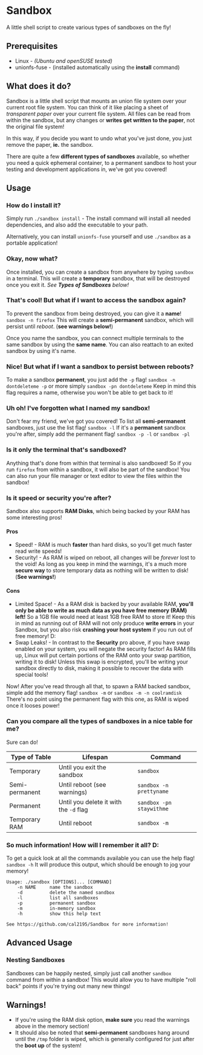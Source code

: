 # Sandbox

A little shell script to create various types of sandboxes on the fly!

## Prerequisites
* Linux - *(Ubuntu and openSUSE tested)*
* unionfs-fuse - (installed automatically using the **install** command)

## What does it do?
Sandbox is a little shell script that mounts an union file system over your current root file system. You can think of it like placing a sheet of *transparent paper* over your current file system. All files can be read from within the sandbox, but any changes or **writes get written to the paper**, not the original file system!

In this way, if you decide you want to undo what you've just done, you just remove the paper, **ie.** the sandbox.

There are quite a few **different types of sandboxes** available, so whether you need a quick ephemeral container, to a permanent sandbox to host your testing and development applications in, we've got you covered!

## Usage

### How do I install it?
Simply run `./sandbox install` - The install command will install all needed dependencies, and also add the executable to your path.

Alternatively, you can install `unionfs-fuse` yourself and use `./sandbox` as a portable application!

### Okay, now what?
Once installed, you can create a sandbox from anywhere by typing `sandbox` in a terminal. This will create a **temporary** sandbox, that will be destroyed once you exit it. *See **Types of Sandboxes** below!*

### That's cool! But what if I want to access the sandbox again?
To prevent the sandbox from being destroyed, you can give it a **name**! `sandbox -n firefox` This will create a **semi-permanent** sandbox, which will persist until *reboot*. (**see warnings below!**)

Once you name the sandbox, you can connect multiple terminals to the same sandbox by using the **same name**. You can also reattach to an exited sandbox by using it's name.

### Nice! But what if I want a sandbox to persist between reboots?
To make a sandbox **permanent**, you just add the `-p` flag!
`sandbox -n dontdeleteme -p` or more simply `sandbox -pn dontdeleteme`
Keep in mind this flag requires a name, otherwise you won't be able to get back to it!

### Uh oh! I've forgotten what I named my sandbox!
Don't fear my friend, we've got you covered! To list all **semi-permanent** sandboxes, just use the list flag!
`sandbox -l`
If it's a **permanent** sandbox you're after, simply add the permanent flag!
`sandbox -p -l` or `sandbox -pl`

### Is it only the terminal that's sandboxed?
Anything that's done from within that terminal is also sandboxed! So if you run `firefox` from within a sandbox, it will also be part of the sandbox! You can also run your file manager or text editor to view the files within the sandbox!

### Is it speed or security you're after?
Sandbox also supports **RAM Disks**, which being backed by your RAM has some interesting pros!
#### Pros
* Speed! - RAM is much **faster** than hard disks, so you'll get much faster read write speeds!
* Security! - As RAM is wiped on reboot, all changes will be *forever* lost to the void! As long as you keep in mind the warnings, it's a much more **secure way** to store temporary data as nothing will be written to disk! (**See warnings!**)

#### Cons
* Limited Space! - As a RAM disk is backed by your available RAM, **you'll only be able to write as much data as you have free memory (RAM) left!** So a 1GB file would need at least 1GB free RAM to store it! Keep this in mind as running out of RAM will not only produce **write errors** in your Sandbox, but you also risk **crashing your host system** if you run out of free memory! D:
* Swap Leaks! - In contrast to the **Security** pro above, if you have swap enabled on your system, you will negate the security factor! As RAM fills up, Linux will put certain portions of the RAM onto your swap partition, writing it to disk! Unless this swap is encrypted, you'll be writing your sandbox directly to disk, making it possible to recover the data with special tools!

Now! After you've read through all that, to spawn a RAM backed sandbox, simple add the memory flag!
`sandbox -m` or `sandbox -m -n coolramdisk`
There's no point using the permanent flag with this one, as RAM is wiped once it looses power!

### Can you compare all the types of sandboxes in a nice table for me?
Sure can do!

Type of Table | Lifespan | Command
--------------|----------|--------
Temporary | Until you exit the sandbox | `sandbox`
Semi-permanent | Until reboot (see warnings) | `sandbox -n prettyname`
Permanent | Until you delete it with the `-d` flag | `sandbox -pn staywithme`
Temporary RAM | Until reboot | `sandbox -m`


### So much information! How will I remember it all? D:
To get a quick look at all the commands available you can use the help flag!
`sandbox -h`
It will produce this output, which should be enough to jog your memory!
```
Usage: ./sandbox [OPTIONS]... [COMMAND]
    -n NAME     name the sandbox
    -d          delete the named sandbox
    -l          list all sandboxes
    -p          permanent sandbox
    -m          in-memory sandbox
    -h          show this help text

See https://github.com/cal2195/Sandbox for more information!
```

## Advanced Usage
### Nesting Sandboxes
Sandboxes can be happily nested, simply just call another `sandbox` command from within a sandbox! This would allow you to have multiple "roll back" points if you're trying out many new things!

## Warnings!
* If you're using the RAM disk option, **make sure** you read the warnings above in the memory section!
* It should also be noted that **semi-permanent** sandboxes hang around until the `/tmp` folder is wiped, which is generally configured for just after the **boot up** of the system!
